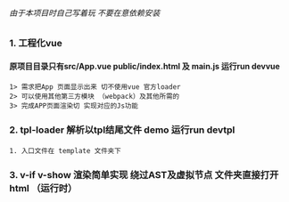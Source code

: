 ###### 由于本项目时自己写着玩 不要在意依赖安装


### 1. 工程化vue

####  原项目目录只有src/App.vue public/index.html 及 main.js 运行run devvue
    1> 需求把App 页面显示出来 切不使用vue 官方loader  
    2> 可以使用其他第三方模块 （webpack）及其他所需的
    3> 完成APP页面渲染切 实现对应的Js功能


### 2. tpl-loader 解析以tpl结尾文件 demo 运行run devtpl
    1. 入口文件在 template 文件夹下

### 3. v-if v-show 渲染简单实现 绕过AST及虚拟节点 文件夹直接打开html  （运行时）